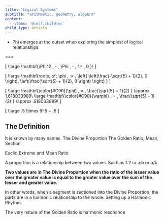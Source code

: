 ```yaml
---
title: "Logical Systems"
subtitle: "arithmetic, geometry, algebra"
content:
    items: '@self.children'
child_type: article
---
```


- Phi emerges at the outset when exploring the simplest of logical relationships

===


\[
\large
\mathbf{\Phi^2 \, - \, \Phi \, - \, 1= \, 0 }\\
\]


\[
\large
\mathbf{roots\; of\; \phi \, :=  \,  \left\{  \left(\frac{-\sqrt{5} + 1}{2}, 0 \right),  \left(\frac{\sqrt{5} + 1}{2}, 0 \right) \right\} }
\]

\[
\large
\mathbf{\color{#C90}{\phi} \, =  \, \frac{\sqrt{5} + 1}{2}  } \approx 1.618033989\\
\large
\mathbf{\color{#C90}{\varphi} \, =  \, \frac{\sqrt{5} - 1}{2} } \approx .618033989\\
\]

\[
\large
.5 \times 5^.5 + .5
\]

## The Definition

It is known by many names.
The Divine Proportion
The Golden Ratio, Mean, Section

Euclid Extreme and Mean Ratio

A proportion is a relationship between two values. Such as  1:2 or a:b or a/b

**Two values are in The Divine Proportion when the ratio of the lesser value over the greater value is equal to the greater value over the sum of the lesser and greater value.**

In other words, when a segment is sectioned into the Divine Proportion, the parts are in a harmonic relationship to the whole.
Setting up a Harmonic Rhythm.

The very nature of the Golden Ratio is harmonic resonance
